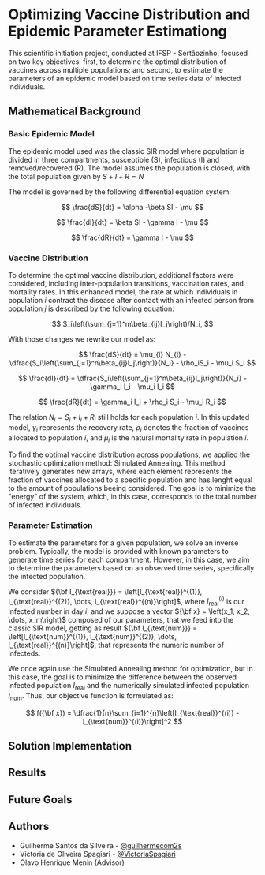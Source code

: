 # Optimizing Vaccine Distribution and Epidemic Parameter Estimationg

This scientific initiation project, conducted at IFSP - Sertãozinho, focused on two key objectives: first, to determine the optimal distribution of vaccines across multiple populations; and second, to estimate the parameters of an epidemic model based on time series data of infected individuals.




## Mathematical Background

###  Basic Epidemic Model
The epidemic model used was the classic SIR model where population is divided in three compartments, susceptible (S), infectious (I) and removed/recovered (R). The model assumes the population is closed, with the total population given by $S + I + R = N$

The model is governed by the following differential equation system:

$$
\frac{dS}{dt} = \alpha -\beta SI - \mu 
$$

$$
\frac{dI}{dt} = \beta SI  - \gamma I - \mu 
$$

$$
\frac{dR}{dt} = \gamma I - \mu
$$

### Vaccine Distribution
To determine the optimal vaccine distribution, additional factors were considered, including inter-population transitions, vaccination rates, and mortality rates. In this enhanced model, the rate at which individuals in population $i$ contract the disease after contact with an infected person from population $j$ is described by the following equation:

$$
S_i\left(\sum_{j=1}^m\beta_{ij}I_j\right)/N_i,
$$

With those changes we rewrite our model as:

$$
\frac{dS}{dt} = \mu_{i} N_{i} -\dfrac{S_i\left(\sum_{j=1}^n\beta_{ij}I_j\right)}{N_i} - \rho_iS_i - \mu_i S_i
$$

$$
\frac{dI}{dt} = \dfrac{S_i\left(\sum_{j=1}^n\beta_{ij}I_j\right)}{N_i}  - \gamma_i I_i - \mu_i I_i
$$

$$
\frac{dR}{dt} = \gamma_i I_i + \rho_i S_i - \mu_i R_i
$$

The relation $N_i = S_i + I_i + R_i$  still holds for each population $i$. In this updated model, $\gamma_i$ represents the recovery rate,  $\rho_i$ denotes the fraction of vaccines allocated to population $i$, and $\mu_i$ is the natural mortality rate in population $i$.

To find the optimal vaccine distribution across populations, we applied the stochastic optimization method: Simulated Annealing. This method iteratively generates new arrays, where each element represents the fraction of vaccines allocated to a specific population and has lenght equal to the amount of populations beeing considered. The goal is to minimize the "energy" of the system, which, in this case, corresponds to the total number of infected individuals.
 
### Parameter Estimation
To estimate the parameters for a given population, we solve an inverse problem. Typically, the model is provided with known parameters to generate time series for each compartment. However, in this case, we aim to determine the parameters based on an observed time series, specifically the infected population.

We consider ${\bf I_{\text{real}}} = \left[I_{\text{real}}^{(1)}, I_{\text{real}}^{(2)}, \dots, I_{\text{real}}^{(n)}\right]$, where $I_{\text{real}}^{(i)}$ is our infected number in day $i$, and we suppose a vector ${\bf x} = \left(x_1, x_2, \dots, x_m\right)$ composed of our parameters, that we feed into the classic SIR model, getting as result ${\bf I_{\text{num}}} = \left[I_{\text{num}}^{(1)}, I_{\text{num}}^{(2)}, \dots, I_{\text{real}}^{(n)}\right]$, that represents the numeric number of infecteds.

We once again use the Simulated Annealing method for optimization, but in this case, the goal is to minimize the difference between the observed infected population $I_{\text{real}}$ and the numerically simulated infected population $I_{\text{num}}$. Thus, our objective function is formulated as:

$$
f({\bf x}) = \dfrac{1}{n}\sum_{i=1}^{n}\left[I_{\text{real}}^{(i)} - I_{\text{num}}^{(i)}\right]^2
$$

## Solution Implementation


## Results


## Future Goals


## Authors

- Guilherme Santos da Silveira -  [@guilhermecom2s](https://github.com/guilhermecom2s)
- Victoria de Oliveira Spagiari - [@VictoriaSpagiari](https://github.com/VictoriaSpagiari)
- Olavo Henrique Menin (Advisor)

